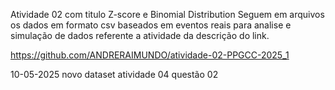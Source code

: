 Atividade 02 com titulo Z-score e Binomial Distribution
Seguem em arquivos os dados em formato csv baseados em eventos reais para analise e simulação de dados referente a atividade da descrição do link.

https://github.com/ANDRERAIMUNDO/atividade-02-PPGCC-2025_1

10-05-2025 novo dataset atividade 04 questão 02
